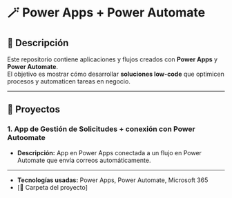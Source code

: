 # 🪄 Power Apps + Power Automate

## 📌 Descripción
Este repositorio contiene aplicaciones y flujos creados con **Power Apps** y **Power Automate**.  
El objetivo es mostrar cómo desarrollar **soluciones low-code** que optimicen procesos y automaticen tareas en negocio.

---

## 📂 Proyectos

### 1. App de Gestión de Solicitudes + conexión con Power Autoomate
- **Descripción:** App en Power Apps conectada a un flujo en Power Automate que envía correos automáticamente.

---

- **Tecnologías usadas:** Power Apps, Power Automate, Microsoft 365
- [📁 Carpeta del proyecto]
